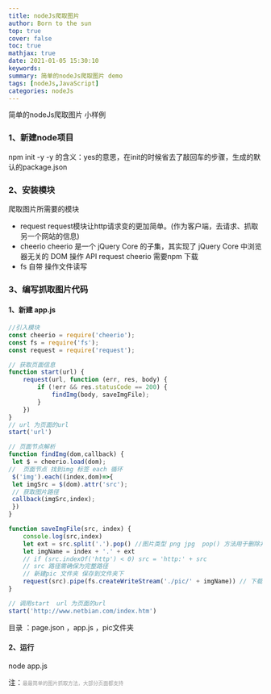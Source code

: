 ```yaml
---
title: nodeJs爬取图片
author: Born to the sun
top: true
cover: false
toc: true
mathjax: true
date: 2021-01-05 15:30:10
keywords:
summary: 简单的nodeJs爬取图片 demo
tags: [nodeJs,JavaScript]
categories: nodeJs
---
```

简单的nodeJs爬取图片 小样例
### 1、新建node项目
npm init -y
-y 的含义：yes的意思，在init的时候省去了敲回车的步骤，生成的默认的package.json

### 2、安装模块
爬取图片所需要的模块
 * request request模块让http请求变的更加简单。(作为客户端，去请求、抓取另一个网站的信息)
 * cheerio cheerio 是一个 jQuery Core 的子集，其实现了 jQuery Core 中浏览器无关的 DOM 操作 API
 request cheerio 需要npm 下载
 * fs 自带 操作文件读写

### 3、编写抓取图片代码
#### 1、新建 app.js
```JavaScript
//引入模块
const cheerio = require('cheerio');
const fs = require('fs');
const request = require('request');

// 获取页面信息
function start(url) {
    request(url, function (err, res, body) {
        if (!err && res.statusCode == 200) {
            findImg(body, saveImgFile);
        }
    })
}
// url 为页面的url
start('url')

// 页面节点解析
function findImg(dom,callback) {
 let $ = cheerio.load(dom);
//  页面节点 找到img 标签 each 循环
 $('img').each((index,dom)=>{
 let imgSrc = $(dom).attr('src');
 // 获取图片路径
 callback(imgSrc,index);
 })
}

function saveImgFile(src, index) {
    console.log(src,index)
    let ext = src.split('.').pop() //图片类型 png jpg  pop() 方法用于删除并返回数组的最后一个元素。
    let imgName = index + '.' + ext
    // if (src.indexOf('http') < 0) src = 'http:' + src
    // src 路径需确保为完整路径
    // 新建pic 文件夹 保存到文件夹下
    request(src).pipe(fs.createWriteStream('./pic/' + imgName)) // 下载文件到本地
}

// 调用start  url 为页面的url
start('http://www.netbian.com/index.htm')
```
目录 ：page.json ，app.js ，pic文件夹
#### 2、运行
node app.js

注：<font color=#999 size=1px>最最简单的图片抓取方法，大部分页面都支持</font>